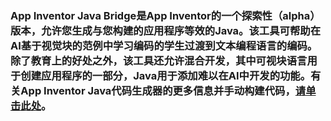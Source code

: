 ### App Inventor Java Bridge是App Inventor的一个探索性（alpha）版本，允许您生成与您构建的应用程序等效的Java。该工具可帮助在AI基于视觉块的范例中学习编码的学生过渡到文本编程语言的编码。除了教育上的好处之外，该工具还允许混合开发，其中可视块语言用于创建应用程序的一部分，Java用于添加难以在AI中开发的功能。有关App Inventor Java代码生成器的更多信息并手动构建代码，[请单击此处](http://www.appinventor.org/jBridgeIntro)。